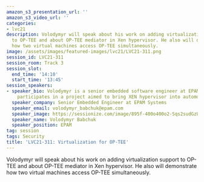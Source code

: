 ```yaml
---
amazon_s3_presentation_url: ''
amazon_s3_video_url: ''
categories:
- lvc21
description: Volodymyr will speak about his work on adding virtualization support
  to OP-TEE and about OP-TEE mediator in Xen hypervisor. He also will demonstrate
  how two virtual machines access OP-TEE simultaneously.
image: /assets/images/featured-images/lvc21/LVC21-311.png
session_id: LVC21-311
session_room: Track 3
session_slot:
  end_time: '14:10'
  start_time: '13:45'
session_speakers:
- speaker_bio: Volodymyr is a senior embedded software engineer at EPAM Systems. He
    participates in a project aimed to bring XEN hypervisor into automotive solutions.
  speaker_company: Senior Embedded Engineer at EPAM Systems
  speaker_email: volodymyr_babchuk@epam.com
  speaker_image: https://sessionize.com/image/895f-400o400o2-Sqs2sudGzUhRKhF4ewSsge.jpg
  speaker_name: Volodymyr Babchuk
  speaker_position: EPAM
tag: session
tags: Security
title: 'LVC21-311: Virtualization for OP-TEE'
---
```


Volodymyr will speak about his work on adding virtualization support to OP-TEE and about OP-TEE mediator in Xen hypervisor. He also will demonstrate how two virtual machines access OP-TEE simultaneously.
